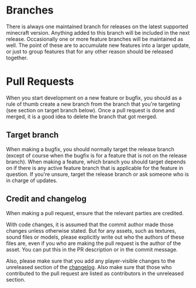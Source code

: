 
# Branches

There is always one maintained branch for releases on the latest supported minecraft version. Anything added to this branch will be included in the next release.
Occasionally one or more feature branches will be maintained as well. The point of these are to accumulate new features into a larger update, or just to group features that for any other reason should be released together.

# Pull Requests

When you start development on a new feature or bugfix, you should as a rule of thumb create a new branch from the branch that you're targeting (see section on target branch below).
Once a pull request is done and merged, it is a good idea to delete the branch that got merged.

## Target branch

When making a bugfix, you should normally target the release branch (except of course when the bugfix is for a feature that is not on the release branch).
When making a feature, which branch you should target depends on if there is any active feature branch that is applicable for the feature in question.
If you're unsure, target the release branch or ask someone who is in charge of updates.

## Credit and changelog

When making a pull request, ensure that the relevant parties are credited.

With code changes, it is assumed that the commit author made those changes unless otherwise stated.
But for any assets, such as textures, sound files or models, please explicitly write out who the authors of these files are, even if you who are making the pull request is the author of the asset.
You can put this in the PR description or in the commit message.

Also, please make sure that you add any player-visible changes to the unreleased section of the [changelog](CHANGELOG.md).
Also make sure that those who contributed to the pull request are listed as contributors in the unreleased section.

